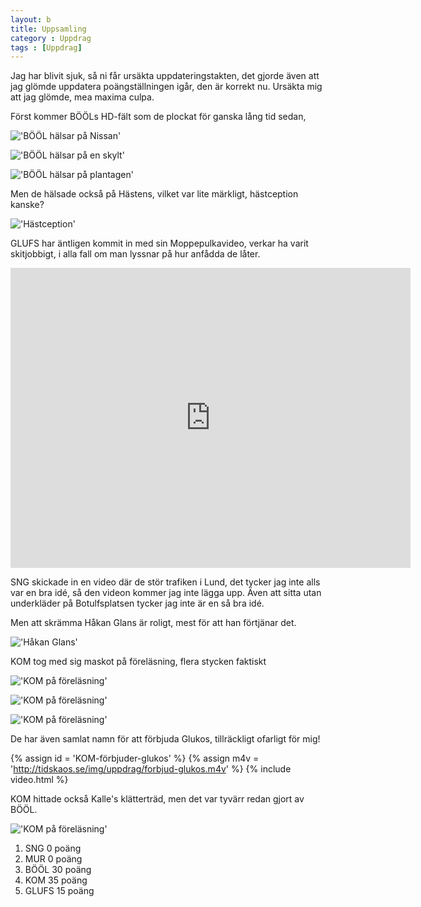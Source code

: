 ```yaml
---
layout: b
title: Uppsamling
category : Uppdrag
tags : [Uppdrag]
---
```


Jag har blivit sjuk, så ni får ursäkta uppdateringstakten, det gjorde även att jag glömde uppdatera poängställningen igår, den är korrekt nu. Ursäkta mig att jag glömde, mea maxima culpa.

Först kommer BÖÖLs HD-fält som de plockat för ganska lång tid sedan,

!['BÖÖL hälsar på Nissan'](http://tidskaos.se/img/hdf-done/nissan-bool.jpg)

!['BÖÖL hälsar på en skylt'](http://tidskaos.se/img/hdf-done/skylt-bool.jpg)

!['BÖÖL hälsar på plantagen'](http://tidskaos.se/img/hdf-done/plantagen-bool.jpg)

Men de hälsade också på Hästens, vilket var lite märkligt, hästception kanske?

!['Hästception'](http://tidskaos.se/img/uppdrag/bool-hestception.jpg)

GLUFS har äntligen kommit in med sin Moppepulkavideo, verkar ha varit skitjobbigt, i alla fall om man lyssnar på hur anfådda de låter.

<iframe width="640" height="480" src="http://www.youtube.com/embed/2-VVtoY6d08" frameborder="0">
</iframe>

SNG skickade in en video där de stör trafiken i Lund, det tycker jag inte alls var en bra idé, så den videon kommer jag inte lägga upp. Även att sitta utan underkläder på Botulfsplatsen tycker jag inte är en så bra idé.

Men att skrämma Håkan Glans är roligt, mest för att han förtjänar det.

!['Håkan Glans'](http://tidskaos.se/img/uppdrag/sng-glans.jpg)

KOM tog med sig maskot på föreläsning, flera stycken faktiskt

!['KOM på föreläsning'](http://tidskaos.se/img/uppdrag/kom-maskot-pa-forelasning.jpg)

!['KOM på föreläsning'](http://tidskaos.se/img/uppdrag/kom-maskot-pa-forelasning-2.jpg)

!['KOM på föreläsning'](http://tidskaos.se/img/uppdrag/kom-maskot-pa-forelasning-3.jpg)

De har även samlat namn för att förbjuda Glukos, tillräckligt ofarligt för mig!

{% assign id = 'KOM-förbjuder-glukos' %}
{% assign m4v = 'http://tidskaos.se/img/uppdrag/forbjud-glukos.m4v' %}
{% include video.html %}

KOM hittade också Kalle's klätterträd, men det var tyvärr redan gjort av BÖÖL.

!['KOM på föreläsning'](http://tidskaos.se/img/uppdrag/kom-kalle-och-hans-klattertrad.jpg)

 1. SNG 0 poäng
 2. MUR 0 poäng
 3. BÖÖL 30 poäng
 4. KOM 35 poäng
 5. GLUFS 15 poäng
